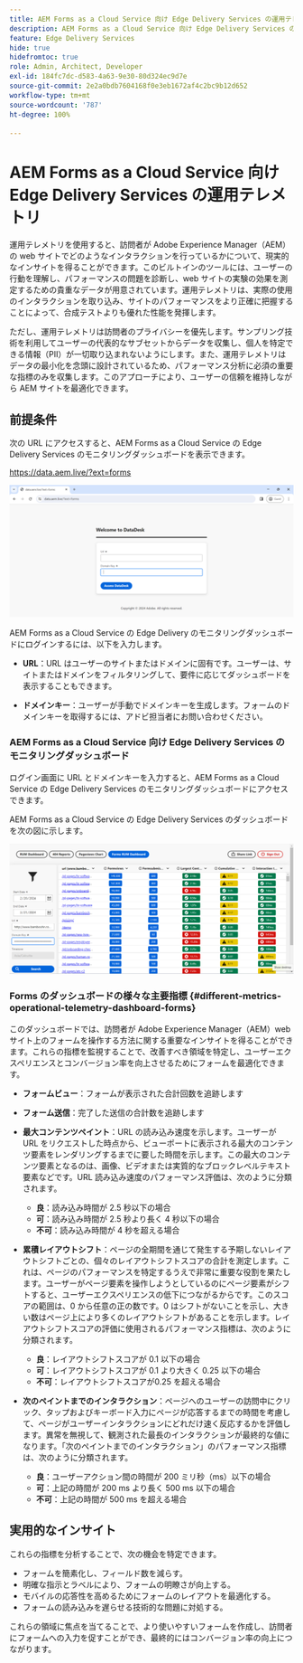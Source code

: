 ```yaml
---
title: AEM Forms as a Cloud Service 向け Edge Delivery Services の運用テレメトリ
description: AEM Forms as a Cloud Service 向け Edge Delivery Services の運用テレメトリは、フォームでのユーザーインタラクションの継続的なトラッキングと分析を行います。
feature: Edge Delivery Services
hide: true
hidefromtoc: true
role: Admin, Architect, Developer
exl-id: 184fc7dc-d583-4a63-9e30-80d324ec9d7e
source-git-commit: 2e2a0bdb7604168f0e3eb1672af4c2bc9b12d652
workflow-type: tm+mt
source-wordcount: '787'
ht-degree: 100%

---
```


# AEM Forms as a Cloud Service 向け Edge Delivery Services の運用テレメトリ

運用テレメトリを使用すると、訪問者が Adobe Experience Manager（AEM）の web サイトでどのようなインタラクションを行っているかについて、現実的なインサイトを得ることができます。このビルトインのツールには、ユーザーの行動を理解し、パフォーマンスの問題を診断し、web サイトの実験の効果を測定するための貴重なデータが用意されています。運用テレメトリは、実際の使用のインタラクションを取り込み、サイトのパフォーマンスをより正確に把握することによって、合成テストよりも優れた性能を発揮します。

ただし、運用テレメトリは訪問者のプライバシーを優先します。サンプリング技術を利用してユーザーの代表的なサブセットからデータを収集し、個人を特定できる情報（PII）が一切取り込まれないようにします。また、運用テレメトリはデータの最小化を念頭に設計されているため、パフォーマンス分析に必須の重要な指標のみを収集します。このアプローチにより、ユーザーの信頼を維持しながら AEM サイトを最適化できます。


## 前提条件

次の URL にアクセスすると、AEM Forms as a Cloud Service の Edge Delivery Services のモニタリングダッシュボードを表示できます。

https://data.aem.live/?ext=forms

![Forms 向け Edge Delivery Service の運用テレメトリログイン画面](/help/edge/assets/rum-login-screen.png)

AEM Forms as a Cloud Service の Edge Delivery のモニタリングダッシュボードにログインするには、以下を入力します。

- **URL**：URL はユーザーのサイトまたはドメインに固有です。ユーザーは、サイトまたはドメインをフィルタリングして、要件に応じてダッシュボードを表示することもできます。

- **ドメインキー**：ユーザーが手動でドメインキーを生成します。フォームのドメインキーを取得するには、アドビ担当者にお問い合わせください。

### AEM Forms as a Cloud Service 向け Edge Delivery Services のモニタリングダッシュボード

ログイン画面に URL とドメインキーを入力すると、AEM Forms as a Cloud Service の Edge Delivery Services のモニタリングダッシュボードにアクセスできます。

AEM Forms as a Cloud Service の Edge Delivery Services のダッシュボードを次の図に示します。

![運用テレメトリ Forms のダッシュボード](/help/edge/assets/rum-forms-dashboard.png)

### Forms のダッシュボードの様々な主要指標 {#different-metrics-operational-telemetry-dashboard-forms}

このダッシュボードでは、訪問者が Adobe Experience Manager（AEM）web サイト上のフォームを操作する方法に関する重要なインサイトを得ることができます。これらの指標を監視することで、改善すべき領域を特定し、ユーザーエクスペリエンスとコンバージョン率を向上させるためにフォームを最適化できます。

- **フォームビュー**：フォームが表示された合計回数を追跡します
- **フォーム送信**：完了した送信の合計数を追跡します

- **最大コンテンツペイント**：URL の読み込み速度を示します。ユーザーが URL をリクエストした時点から、ビューポートに表示される最大のコンテンツ要素をレンダリングするまでに要した時間を示します。この最大のコンテンツ要素となるのは、画像、ビデオまたは実質的なブロックレベルテキスト要素などです。URL 読み込み速度のパフォーマンス評価は、次のように分類されます。
   - **良**：読み込み時間が 2.5 秒以下の場合
   - **可**：読み込み時間が 2.5 秒より長く 4 秒以下の場合
   - **不可**：読み込み時間が 4 秒を超える場合

- **累積レイアウトシフト**：ページの全期間を通じて発生する予期しないレイアウトシフトごとの、個々のレイアウトシフトスコアの合計を測定します。これは、ページのパフォーマンスを特定するうえで非常に重要な役割を果たします。ユーザーがページ要素を操作しようとしているのにページ要素がシフトすると、ユーザーエクスペリエンスの低下につながるからです。このスコアの範囲は、0 から任意の正の数です。0 はシフトがないことを示し、大きい数はページ上により多くのレイアウトシフトがあることを示します。レイアウトシフトスコアの評価に使用されるパフォーマンス指標は、次のように分類されます。

   - **良**：レイアウトシフトスコアが 0.1 以下の場合
   - **可**：レイアウトシフトスコアが 0.1 より大きく 0.25 以下の場合
   - **不可**：レイアウトシフトスコアが0.25 を超える場合

- **次のペイントまでのインタラクション**：ページへのユーザーの訪問中にクリック、タップおよびキーボード入力にページが応答するまでの時間を考慮して、ページがユーザーインタラクションにどれだけ速く反応するかを評価します。異常を無視して、観測された最長のインタラクションが最終的な値になります。「次のペイントまでのインタラクション」のパフォーマンス指標は、次のように分類されます。
   - **良**：ユーザーアクション間の時間が 200 ミリ秒（ms）以下の場合
   - **可**：上記の時間が 200 ms より長く 500 ms 以下の場合
   - **不可**：上記の時間が 500 ms を超える場合

## 実用的なインサイト

これらの指標を分析することで、次の機会を特定できます。

- フォームを簡素化し、フィールド数を減らす。
- 明確な指示とラベルにより、フォームの明瞭さが向上する。
- モバイルの応答性を高めるためにフォームのレイアウトを最適化する。
- フォームの読み込みを遅らせる技術的な問題に対処する。

これらの領域に焦点を当てることで、より使いやすいフォームを作成し、訪問者にフォームへの入力を促すことができ、最終的にはコンバージョン率の向上につながります。


